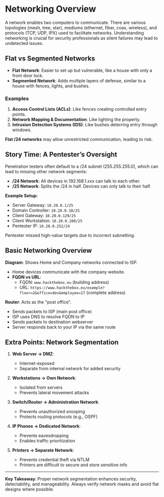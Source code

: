 
# Networking Overview

A network enables two computers to communicate. There are various topologies (mesh, tree, star), mediums (ethernet, fiber, coax, wireless), and protocols (TCP, UDP, IPX) used to facilitate networks. Understanding networking is crucial for security professionals as silent failures may lead to undetected issues.

## Flat vs Segmented Networks

- **Flat Network**: Easier to set up but vulnerable, like a house with only a front door lock.
- **Segmented Network**: Adds multiple layers of defense, similar to a house with fences, lights, and bushes.

### Examples

1. **Access Control Lists (ACLs)**: Like fences creating controlled entry points.
2. **Network Mapping & Documentation**: Like lighting the property.
3. **Intrusion Detection Systems (IDS)**: Like bushes deterring entry through windows.

**Flat /24 networks** may allow unrestricted communication, leading to risk.

## Story Time: A Pentester’s Oversight

Penetration testers often default to a /24 subnet (255.255.255.0), which can lead to missing other network segments:

- **/24 Network**: All devices in 192.168.1.xxx can talk to each other.
- **/25 Network**: Splits the /24 in half. Devices can only talk to their half.

**Example Setup:**

- Server Gateway: `10.20.0.1/25`
- Domain Controller: `10.20.0.10/25`
- Client Gateway: `10.20.0.129/25`
- Client Workstation: `10.20.0.200/25`
- Pentester IP: `10.20.0.252/24`

Pentester missed high-value targets due to incorrect subnetting.

## Basic Networking Overview

**Diagram**: Shows Home and Company networks connected to ISP.

- Home devices communicate with the company website.
- **FQDN vs URL**:
  - FQDN: `www.hackthebox.eu` (building address)
  - URL: `https://www.hackthebox.eu/example?floor=2&office=dev&employee=17` (complete address)

**Router**: Acts as the "post office".

- Sends packets to ISP (main post office)
- ISP uses DNS to resolve FQDN to IP
- Sends packets to destination webserver
- Server responds back to your IP via the same route

## Extra Points: Network Segmentation

1. **Web Server → DMZ**:
   - Internet-exposed
   - Separate from internal network for added security

2. **Workstations → Own Network**:
   - Isolated from servers
   - Prevents lateral movement attacks

3. **Switch/Router → Administration Network**:
   - Prevents unauthorized snooping
   - Protects routing protocols (e.g., OSPF)

4. **IP Phones → Dedicated Network**:
   - Prevents eavesdropping
   - Enables traffic prioritization

5. **Printers → Separate Network**:
   - Prevents credential theft via NTLM
   - Printers are difficult to secure and store sensitive info

---

**Key Takeaway**: Proper network segmentation enhances security, detectability, and manageability. Always verify network masks and avoid flat designs where possible.
